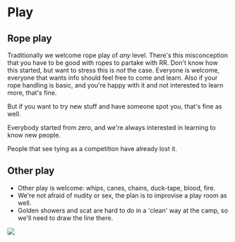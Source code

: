 # Play

## Rope play

Traditionally we welcome rope play of _any_ level. There's this misconception that you have to be good with ropes to partake with RR. Don't know how this started, but want to stress this is _not_ the case. Everyone is welcome, everyone that wants info should feel free to come and learn. Also if your rope handling is basic, and you're happy with it and not interested to learn more, that's fine.

But if you want to try new stuff and have someone spot you, that's fine as well.

Everybody started from zero, and we're always interested in learning to know new people.

People that see tying as a competition have already lost it.

## Other play

* Other play is welcome: whips, canes, chains, duck-tape, blood, fire. 
* We're not afraid of nudity or sex, the plan is to improvise a play room as well.
* Golden showers and scat are hard to do in a 'clean' way at the camp, so we'll need to draw the line there. 

![](../assets/anything.webp)

